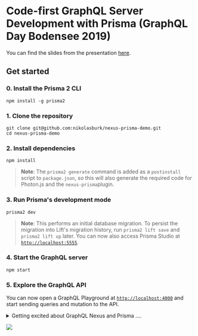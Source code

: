 # Code-first GraphQL Server Development with Prisma (GraphQL Day Bodensee 2019)

You can find the slides from the presentation [here](https://www.slideshare.net/nburk/codefirst-graphql-server-development-with-prisma).

## Get started

### 0. Install the Prisma 2 CLI

```
npm install -g prisma2
```

### 1. Clone the repository

```
git clone git@github.com:nikolasburk/nexus-prisma-demo.git
cd nexus-prisma-demo
```

### 2. Install dependencies

```
npm install
```

> **Note**: The `prisma2 generate` command is added as a `postinstall` script to `package.json`, so this will also generate the required code for Photon.js and the `nexus-prisma`plugin.

### 3. Run Prisma's development mode

```
prisma2 dev
```

> **Note**: This performs an initial database migration. To persist the migration into Lift's migration history, run `prisma2 lift save` and `prisma2 lift up` later. You can now also access Prisma Studio at [`http://localhost:5555`](http://localhost:5555).

### 4. Start the GraphQL server

```
npm start
```

### 5. Explore the GraphQL API

You can now open a GraphQL Playground at [`http://localhost:4000`](http://localhost:4000) and start sending queries and mutation to the API.

<details><summary>Getting excited about GraphQL Nexus and Prisma ....</sumary>

![](https://imgur.com/4ytyVYH.png)


</details>
